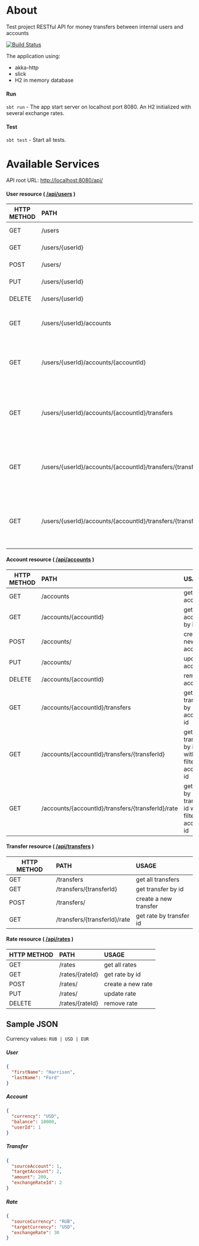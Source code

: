 # About

Test project RESTful API for money transfers between internal users and accounts

[![Build Status](https://travis-ci.org/PepRoll/money-transfer.svg?branch=master)](https://travis-ci.org/PepRoll/money-transfer)
 
The application using:
* akka-http
* slick
* H2 in memory database

#### Run

`sbt run` - The app start server on localhost port 8080. 
An H2 initialized with several exchange rates.

#### Test

`sbt test` - Start all tests. 

# Available Services

API root URL: [http://localhost:8080/api/](http://localhost:8080/api/)

#### User resource ( [/api/users](http://localhost:8080/api/users) )

| HTTP METHOD        | PATH           |  USAGE |
| ------------- |:-------------|:-----|
| GET     | /users  |   get all users |
| GET     | /users/{userId} | get user by id |
| POST    | /users/    |  create a new user |
| PUT     | /users/{userId} | update user |
| DELETE  | /users/{userId}     | remove user |
| GET     | /users/{userId}/accounts | get all accounts by user id |
| GET     | /users/{userId}/accounts/{accountId} | get account by id with filter by user id |
| GET     | /users/{userId}/accounts/{accountId}/transfers | get all transfers with filer by user and account ids |
| GET     | /users/{userId}/accounts/{accountId}/transfers/{transferId} | get transfer by id with filter by user and account |
| GET     | /users/{userId}/accounts/{accountId}/transfers/{transferId}/rate | get rate by transfer id with filter by user and account  |

#### Account resource ( [/api/accounts](http://localhost:8080/api/accounts) )

| HTTP METHOD        | PATH           |  USAGE |
| ------------- |:-------------|:-----|
| GET     | /accounts | get all accounts |
| GET     | /accounts/{accountId} | get account by id |
| POST    | /accounts/ | create a new account |
| PUT     | /accounts/ | update account |
| DELETE  | /accounts/{accountId} | remove account |
| GET     | /accounts/{accountId}/transfers | get all transfers by account id |
| GET     | /accounts/{accountId}/transfers/{transferId} | get transfer by id with filter by account id |
| GET     | /accounts/{accountId}/transfers/{transferId}/rate | get rate by transfer id with filter by account id  |

#### Transfer resource ( [/api/transfers](http://localhost:8080/api/transfers) )

| HTTP METHOD        | PATH           |  USAGE |
| ------------- |:-------------|:-----|
| GET     | /transfers | get all transfers |
| GET     | /transfers/{transferId} | get transfer by id |
| POST    | /transfers/ | create a new transfer |
| GET     | /transfers/{transferId}/rate | get rate by transfer id |

#### Rate resource ( [/api/rates](http://localhost:8080/api/rates) )

| HTTP METHOD        | PATH           |  USAGE |
| ------------- |:-------------|:-----|
| GET     | /rates | get all rates |
| GET     | /rates/{rateId} | get rate by id |
| POST    | /rates/ | create a new rate |
| PUT     | /rates/ | update rate |
| DELETE  | /rates/{rateId}     | remove rate |

## Sample JSON

Currency values: `RUB | USD | EUR` 

##### User
```json
{
  "firstName": "Harrison",
  "lastName": "Ford"
}
```

##### Account
```json
{
  "currency": "USD",
  "balance": 10000,
  "userId": 1
}
```

##### Transfer
```json
{
  "sourceAccount": 1,
  "targetAccount": 2,
  "amount": 200,
  "exchangeRateId": 2
}
```

##### Rate
```json
{
  "sourceCurrency": "RUB",
  "targetCurrency": "USD",
  "exchangeRate": 30
}

```